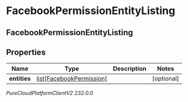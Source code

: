 # FacebookPermissionEntityListing

## FacebookPermissionEntityListing

## Properties

|Name | Type | Description | Notes|
|------------ | ------------- | ------------- | -------------|
| **entities** | [list[FacebookPermission]](FacebookPermission) |  | [optional] |



_PureCloudPlatformClientV2 232.0.0_

